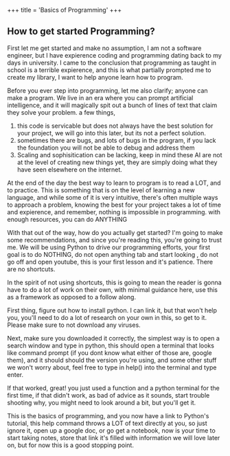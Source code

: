 +++
title = 'Basics of Programming'
+++

## How to get started Programming?

First let me get started and make no assumption, I am not a software engineer, but I have expierence coding and programming dating back to my days in university. I came to the conclusion that programming as taught in school is a terrible expierence, and this is what partially prompted me to create my library, I want to help anyone learn how to program. 

Before you ever step into programming, let me also clarify; anyone can make a program. We live in an era where you can prompt artificial intelligence, and it will magically spit out a bunch of lines of text that claim they solve your problem. a few things,

1. this code is servicable but does not always have the best solution for your project, we will go into this later, but its not a perfect solution. 
2. sometimes there are bugs, and lots of bugs in the program, if you lack the foundation you will not be able to debug and address them
3. Scaling and sophisitication can be lacking, keep in mind these AI are not at the level of creating new things yet, they are simply doing what they have seen elsewhere on the internet. 

At the end of the day the best way to learn to program is to read a LOT, and to practice. This is something that is on the level of learning a new language, and while some of it is very intuitive, there's often multiple ways to approach a problem, knowing the best for your project takes a lot of time and expierence, and remember, nothing is impossible in programming. with enough resources, you can do ANYTHING


With that out of the way, how do you actually get started? I'm going to make some recommendations, and since you're reading this, you're going to trust me. We will be using Python to drive our programming efforts, your first goal is to do NOTHING, do not open anything tab and start looking , do not go off and open youtube, this is your first lesson and it's patience. There are no shortcuts. 

In the spirit of not using shortcuts, this is going to mean the reader is gonna have to do a lot of work on their own, with minimal guidance here, use this as a framework as opposed to a follow along.

First thing, figure out how to install python. I can link it, but that won't help you, you'll need to do a lot of research on your own in this, so get to it. Please make sure to not download any viruses. 

Next, make sure you downloaded it correctly, the simplest way is to open a search window and type in python, this should open a terminal that looks like command prompt (if you dont know what either of those are, google them), and it should should the version you're using, and some other stuff we won't worry about, feel free to type in help() into the terminal and type enter.

If that worked, great! you just used a function and a python terminal for the first time, if that didn't work, as bad of advice as it sounds, start trouble shooting why, you might need to look around a bit, but you'll get it.

This is the basics of programming, and you now have a link to Python's tutorial, this help command throws a LOT of text directly at you, so just ignore it, open up a google doc, or go get a notebook, now is your time to start taking notes, store that link it's filled with information we will love later on, but for now this is a good stopping point.
